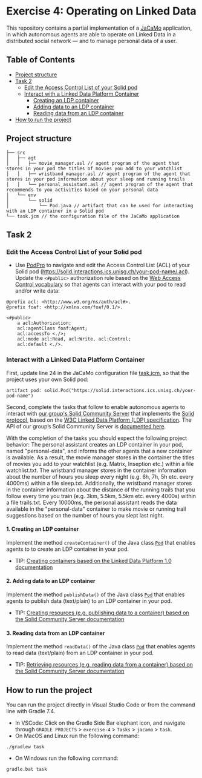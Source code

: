 # Exercise 4: Operating on Linked Data 

This repository contains a partial implementation of a [JaCaMo](https://github.com/jacamo-lang/jacamo) application, in which autonomous agents are able to operate on Linked Data in a distributed social network — and to manage personal data of a user.

## Table of Contents
- [Project structure](#project-structure)
- [Task 2](#task-2)
  - [Edit the Access Control List of your Solid pod](#edit-the-access-control-list-of-your-solid-pod)
  - [Interact with a Linked Data Platform Container](#interact-with-a-linked-data-platform-container)
    - [Creating an LDP container](#1-creating-an-ldp-container)
    - [Adding data to an LDP container](#2-adding-data-to-an-ldp-container)
    - [Reading data from an LDP container](#3-reading-data-from-an-ldp-container)
- [How to run the project](#how-to-run-the-project)


## Project structure
```
├── src
│   ├── agt
│   │   ├── movie_manager.asl // agent program of the agent that stores in your pod the titles of movies you add to your watchlist
│   │   ├── wristband_manager.asl // agent program of the agent that stores in your pod information about your sleep and running trails
│   │   └── personal_assistant.asl // agent program of the agent that recommends to you activities based on your personal data
│   └── env
│       └── solid
│           └── Pod.java // artifact that can be used for interacting with an LDP container in a Solid pod
└── task.jcm // the configuration file of the JaCaMo application
```

## Task 2 
### Edit the Access Control List of your Solid pod
- Use [PodPro](https://podpro.dev/) to navigate and edit the Access Control List (ACL) of your Solid pod (https://solid.interactions.ics.unisg.ch/your-pod-name/.acl). Update the `<#public>` authorization rule based on the [Web Access Control vocabulary](https://solid.github.io/web-access-control-spec/#authorization-rule) so that agents can interact with your pod to read and/or write data:
```
@prefix acl: <http://www.w3.org/ns/auth/acl#>.
@prefix foaf: <http://xmlns.com/foaf/0.1/>.

<#public>
    a acl:Authorization;
    acl:agentClass foaf:Agent;
    acl:accessTo <./>;
    acl:mode acl:Read, acl:Write, acl:Control;
    acl:default <./>.
```

### Interact with a Linked Data Platform Container
First, update line 24 in the JaCaMo configuration file [task.jcm](task.jcm), so that the project uses your own Solid pod:
```
artifact pod: solid.Pod("https://solid.interactions.ics.unisg.ch/your-pod-name")
```

Second, complete the tasks that follow to enable autonomous agents to interact with [our group's Solid Community Server](https://solid.interactions.ics.unisg.ch/) that implements the [Solid protocol](https://solidproject.org/TR/protocol), based on the [W3C Linked Data Platform (LDP) specification](https://www.w3.org/TR/ldp/). The API of our group’s Solid Community Server is [documented here](https://communitysolidserver.github.io/CommunitySolidServer/5.x/).

With the completion of the tasks you should expect the following project behavior: The personal assistant creates an LDP container in your pod, named "personal-data", and informs the other agents that a new container is available. As a result, the movie manager stores in the container the titles of movies you add to your watchlist (e.g. Matrix, Inseption etc.) within a file watchlist.txt. The wristband manager stores in the container information about the number of hours you sleep every night (e.g. 6h, 7h, 5h etc. every 4000ms) within a file sleep.txt. Additionally, the wristband manager stores in the container information about the distance of the running trails that you follow every time you train (e.g. 3km, 5.5km, 5.5km etc. every 4000s) within a file trails.txt. Every 10000ms, the personal assistant reads the data available in the "personal-data" container to make movie or running trail suggestions based on the number of hours you slept last night. 

#### 1. Creating an LDP container
Implement the method `createContainer()` of the Java class [`Pod`](src/env/solid/Pod.java) that enables agents to to create an LDP container in your pod.
- TIP: [Creating containers based on the Linked Data Platform 1.0 documentation](https://www.w3.org/TR/ldp-primer/#creating-containers-and-structural-hierarchy)

#### 2. Adding data to an LDP container
Implement the method `publishData()` of the Java class [`Pod`](src/env/solid/Pod.java) that enables agents to publish data (text/plain) to an LDP container in your pod.
- TIP: [Creating resources (e.g. publishing data to a container) based on the Solid Community Server documentation](https://communitysolidserver.github.io/CommunitySolidServer/5.x/usage/example-requests/#put-creating-resources-for-a-given-url)

#### 3. Reading data from an LDP container
Implement the method `readData()` of the Java class [`Pod`](src/env/solid/Pod.java) that enables agents to read data (text/plain) from an LDP container in your pod.
- TIP: [Retrieving resources (e.g. reading data from a container) based on the Solid Community Server documentation](https://communitysolidserver.github.io/CommunitySolidServer/5.x/usage/example-requests/#get-retrieving-resources)
   
## How to run the project
You can run the project directly in Visual Studio Code or from the command line with Gradle 7.4.
- In VSCode:  Click on the Gradle Side Bar elephant icon, and navigate through `GRADLE PROJECTS` > `exercise-4` > `Tasks` > `jacamo` > `task`.
- On MacOS and Linux run the following command:
```shell
./gradlew task
```
- On Windows run the following command:
```shell
gradle.bat task
```
